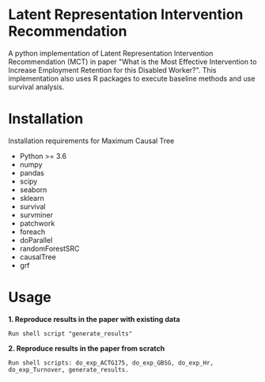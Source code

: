 # Latent Representation Intervention Recommendation
A python implementation of Latent Representation Intervention Recommendation (MCT) in paper "What is the Most Effective Intervention to Increase Employment Retention for this Disabled Worker?". This implementation also uses R packages to execute baseline methods and use survival analysis.

# Installation
Installation requirements for Maximum Causal Tree

* Python >= 3.6
* numpy
* pandas
* scipy
* seaborn
* sklearn
* survival
* survminer
* patchwork
* foreach
* doParallel
* randomForestSRC
* causalTree
* grf

# Usage

**1. Reproduce results in the paper with existing data**

    Run shell script "generate_results"

**2. Reproduce results in the paper from scratch**

    Run shell scripts: do_exp_ACTG175, do_exp_GBSG, do_exp_Hr, do_exp_Turnover, generate_results.
